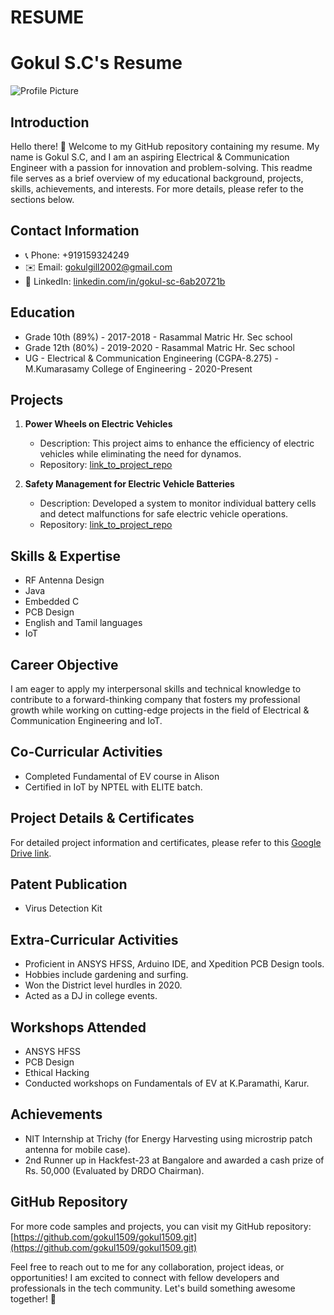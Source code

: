 # RESUME
# Gokul S.C's Resume

![Profile Picture](https://github.com/gokul1509/RESUME/assets/118507112/14625ee4-a676-4483-9181-4d0351212e1e)


## Introduction
Hello there! 👋 Welcome to my GitHub repository containing my resume. My name is Gokul S.C, and I am an aspiring Electrical & Communication Engineer with a passion for innovation and problem-solving. This readme file serves as a brief overview of my educational background, projects, skills, achievements, and interests. For more details, please refer to the sections below.

## Contact Information
- 📞 Phone: +919159324249
- ✉️ Email: gokulgill2002@gmail.com
- 💼 LinkedIn: [linkedin.com/in/gokul-sc-6ab20721b](http://linkedin.com/in/gokul-sc-6ab20721b)

## Education
- Grade 10th (89%) - 2017-2018 - Rasammal Matric Hr. Sec school
- Grade 12th (80%) - 2019-2020 - Rasammal Matric Hr. Sec school
- UG - Electrical & Communication Engineering (CGPA-8.275) - M.Kumarasamy College of Engineering - 2020-Present

## Projects
1. **Power Wheels on Electric Vehicles**
   - Description: This project aims to enhance the efficiency of electric vehicles while eliminating the need for dynamos.
   - Repository: [link_to_project_repo](link_to_project_repo)

2. **Safety Management for Electric Vehicle Batteries**
   - Description: Developed a system to monitor individual battery cells and detect malfunctions for safe electric vehicle operations.
   - Repository: [link_to_project_repo](link_to_project_repo)

## Skills & Expertise
- RF Antenna Design
- Java
- Embedded C
- PCB Design
- English and Tamil languages
- IoT

## Career Objective
I am eager to apply my interpersonal skills and technical knowledge to contribute to a forward-thinking company that fosters my professional growth while working on cutting-edge projects in the field of Electrical & Communication Engineering and IoT.

## Co-Curricular Activities
- Completed Fundamental of EV course in Alison
- Certified in IoT by NPTEL with ELITE batch.

## Project Details & Certificates
For detailed project information and certificates, please refer to this [Google Drive link](https://drive.google.com/drive/folders/1ELywtKvBzUwJLVFXFZd663C4hpSVtUcr?usp=sharing).

## Patent Publication
- Virus Detection Kit

## Extra-Curricular Activities
- Proficient in ANSYS HFSS, Arduino IDE, and Xpedition PCB Design tools.
- Hobbies include gardening and surfing.
- Won the District level hurdles in 2020.
- Acted as a DJ in college events.

## Workshops Attended
- ANSYS HFSS
- PCB Design
- Ethical Hacking
- Conducted workshops on Fundamentals of EV at K.Paramathi, Karur.

## Achievements
- NIT Internship at Trichy (for Energy Harvesting using microstrip patch antenna for mobile case).
- 2nd Runner up in Hackfest-23 at Bangalore and awarded a cash prize of Rs. 50,000 (Evaluated by DRDO Chairman).

## GitHub Repository
For more code samples and projects, you can visit my GitHub repository: [https://github.com/gokul1509/gokul1509.git](https://github.com/gokul1509/gokul1509.git)

Feel free to reach out to me for any collaboration, project ideas, or opportunities! I am excited to connect with fellow developers and professionals in the tech community. Let's build something awesome together! 🚀
